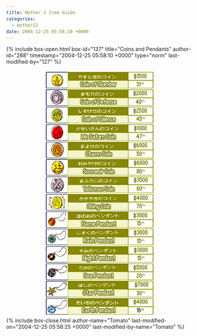 ```yaml
---
title: Mother 2 Item Guide
categories:
  - mother12
date: 2004-12-25 05:58:10 +0000
---
```

{% include box-open.html box-id="137" title="Coins and Pendants" author-id="288" timestamp="2004-12-25 05:58:10 +0000" type="norm" last-modified-by="127" %}
<center><img src="coinpendant.jpg" /></center>
{% include box-close.html author-name="Tomato" last-modified-on="2004-12-25 05:58:25 +0000" last-modified-by-name="Tomato" %}
